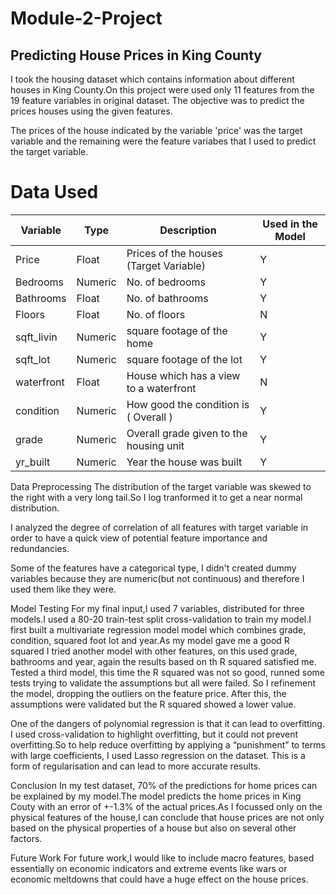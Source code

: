 # Module-2-Project

## Predicting House Prices in King County

I took the housing dataset which contains information about different houses in King County.On this project were used only 11 features  from the 19 feature variables in original dataset. The objective was to predict the prices houses using the given features.


The prices of the house indicated by the variable 'price' was the target variable and the remaining were the feature variabes that I used to predict the target variable.

# Data Used

|Variable  |Type    | Description                            | Used in the Model|
|----------|--------|----------------------------------------|------------------|     
|Price     |Float   |Prices of the houses (Target Variable)  |   Y              |
|Bedrooms  |Numeric |No. of bedrooms                         |   Y              |
|Bathrooms |Float   |No. of bathrooms                        |   Y              |
|Floors    |Float   |No. of floors                           |   N              |
|sqft_livin|Numeric |square footage of the home              |   Y              |
|sqft_lot  |Numeric |square footage of the lot               |   Y              |
|waterfront|Float   |House which has a view to a waterfront  |   N              |
|condition |Numeric |How good the condition is ( Overall )   |   Y              |
|grade     |Numeric |Overall grade given to the housing unit |   Y              |
|yr_built  |Numeric |Year the house was built                |   Y              |





Data Preprocessing
The distribution of the target variable was skewed to the right with a very long tail.So I log tranformed it to get a near normal distribution.

I analyzed the degree of correlation of all features with target variable in order to have a quick view of potential feature importance and redundancies.

Some of the features have a categorical type, I didn't created dummy variables because they are numeric(but not continuous) and therefore I used them like they were.


Model Testing
For my final input,I used 7 variables, distributed for three models.I used a 80-20 train-test split cross-validation to train my model.I first built a multivariate regression model model which combines grade, condition, squared foot lot and year.As my model gave me a good R squared I tried another model with other features, on this used grade, bathrooms and year, again the results based on th R squared satisfied me. Tested a third model, this time the R squared was not so good, runned some tests trying to validate the assumptions but all were failed. So I refinement the model, dropping the outliers on the feature price. After this, the assumptions were validated but the R squared showed a lower value.

One of the dangers of polynomial regression is that it can lead to overfitting. I used cross-validation to highlight overfitting, but it could not prevent overfitting.So to help reduce overfitting by applying a “punishment” to terms with large coefficients, I used Lasso regression on the dataset. This is a form of regularisation and can lead to more accurate results.

Conclusion
In my test dataset, 70% of the predictions for home prices can be explained by my model.The model predicts the home prices in King Couty with an error of +-1.3% of the actual prices.As I focussed only on the physical features of the house,I can conclude that house prices are not only based on the physical properties of a house but also on several other factors.

Future Work
For future work,I would like to include macro features, based essentially on economic indicators and extreme events like wars or economic meltdowns that could have a huge effect on the house prices.

